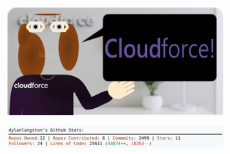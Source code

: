 <!-- 
Version 2.0.129
Built Sun Oct 27 2024 05:05:59 GMT+0000 (Coordinated Universal Time)
-->

<h1 align="center">
  <a href="https://github.com/dylanlangston/dylanlangston/tree/master/src" title="Click to View Source">
    <picture width="100%" alt="Dylan">
      <source media="(prefers-color-scheme: dark)" srcset="dylan-dark.svg?version=2.0.129">
      <img src="dylan-light.svg?version=2.0.129" alt="Dylan">
    </picture>
  </a>
</h1>

<div align="center">
  <picture width="100%" alt="Profile Info and Stats">
    <source media="(prefers-color-scheme: dark)" srcset="stats-dark.svg?version=2.0.129">
    <img src="stats-light.svg?version=2.0.129" alt="Profile Info and Stats">
  </picture>
</div>
